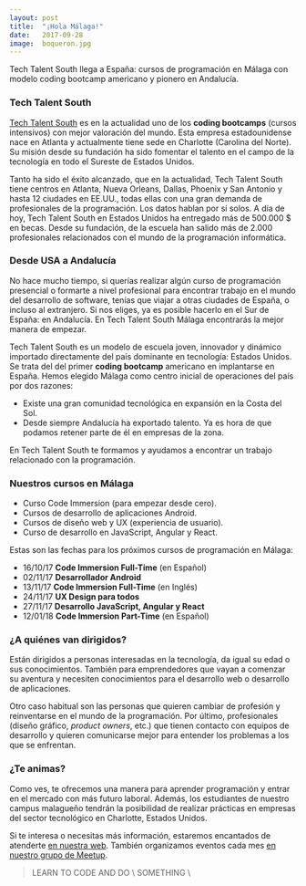 ```yaml
---
layout: post
title:  "¡Hola Málaga!"
date:   2017-09-28
image:  boqueron.jpg
---
```


<p class="intro">Tech Talent South llega a España: cursos de programación en Málaga con modelo coding bootcamp americano y pionero en Andalucía.</p>

### Tech Talent South
[Tech Talent South](https://www.techtalentsouth.com/) es en la actualidad uno de los **coding bootcamps** (cursos intensivos) con mejor valoración del mundo. Esta empresa estadounidense nace en Atlanta y actualmente tiene sede en Charlotte (Carolina del Norte). Su misión desde su fundación ha sido fomentar el talento en el campo de la tecnología en todo el Sureste de Estados Unidos.

Tanto ha sido el éxito alcanzado, que en la actualidad, Tech Talent South tiene centros en Atlanta, Nueva Orleans, Dallas, Phoenix y San Antonio y hasta 12 ciudades en EE.UU., todas ellas con una gran demanda de profesionales de la programación. Los datos hablan por sí solos. A día de hoy, Tech Talent South en Estados Unidos ha entregado más de 500.000 $ en becas. Desde su fundación, de la escuela han salido más de 2.000 profesionales relacionados con el mundo de la programación informática.

### Desde USA a Andalucía
No hace mucho tiempo, si querías realizar algún curso de programación presencial o formarte a nivel profesional para encontrar trabajo en el mundo del desarrollo de software, tenías que viajar a otras ciudades de España, o incluso al extranjero. Si nos eliges, ya es posible hacerlo en el Sur de España: en Andalucía. En Tech Talent South Málaga encontrarás la mejor manera de empezar.

Tech Talent South es un modelo de escuela joven, innovador y dinámico importado directamente del país dominante en tecnología: Estados Unidos. Se trata del del primer **coding bootcamp** americano en implantarse en España. Hemos elegido Málaga como centro inicial de operaciones del país por dos razones:

* Existe una gran comunidad tecnológica en expansión en la Costa del Sol.
* Desde siempre Andalucía ha exportado talento. Ya es hora de que podamos retener parte de él en empresas de la zona.

En Tech Talent South te formamos y ayudamos a encontrar un trabajo relacionado con la programación.

### Nuestros cursos en Málaga
* Curso Code Immersion (para empezar desde cero).
* Cursos de desarrollo de aplicaciones Android.
* Cursos de diseño web y UX (experiencia de usuario).
* Curso de desarrollo en JavaScript, Angular y React.

Estas son las fechas para los próximos cursos de programación en Málaga:

* 16/10/17 **Code Immersion Full-Time** (en Español)
* 02/11/17 **Desarrollador Android**
* 13/11/17 **Code Immersion Full-Time** (en Inglés)
* 24/11/17 **UX Design para todos**
* 27/11/17 **Desarrollo JavaScript, Angular y React**
* 12/01/18 **Code Immersion Part-Time** (en Español)

### ¿A quiénes van dirigidos?
Están dirigidos a personas interesadas en la tecnología, da igual su edad o sus conocimientos. También para emprendedores que vayan a comenzar su aventura y necesiten conocimientos para el desarrollo web o desarrollo de aplicaciones.

Otro caso habitual son las personas que quieren cambiar de profesión y reinventarse en el mundo de la programación. Por último, profesionales (diseño gráfico, *product owners*, etc.) que tienen contacto con equipos de desarrollo y quieren comunicarse mejor para entender los problemas a los que se enfrentan.

### ¿Te animas?
Como ves, te ofrecemos una manera para aprender programación y entrar en el mercado con más futuro laboral. Además, los estudiantes de nuestro campus malagueño tendrán la posibilidad de realizar prácticas en empresas del sector tecnológico en Charlotte, Estados Unidos.

Si te interesa o necesitas más información, estaremos encantados de atenderte [en nuestra web](http://techtalentsouth.es/). También organizamos eventos cada mes [en nuestro grupo de Meetup](http://meetu.ps/c/3s6dL/9DHnY/f).

<blockquote>LEARN TO CODE AND DO \<BIG\> SOMETHING \</BIG\></blockquote>
